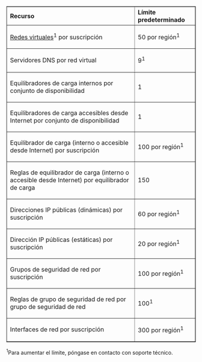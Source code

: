 <table cellspacing="0" border="1">
<tr>
   <th align="left" valign="middle">Recurso</th>
   <th align="left" valign="middle">Límite predeterminado</th>
</tr>
<tr>
   <td valign="middle"><p><a href="http://msdn.microsoft.com/library/azure/jj156007.aspx">Redes virtuales</a><sup>1</sup> por suscripción</p></td>
   <td valign="middle"><p>50 por región<sup>1</sup></p></td>
</tr>
<tr>
   <td valign="middle"><p>Servidores DNS por red virtual</p></td>
   <td valign="middle"><p>9<sup>1</sup></p></td>
</tr>
<tr>
   <td valign="middle"><p>Equilibradores de carga internos por conjunto de disponibilidad</p></td>
   <td valign="middle"><p>1</p></td>
</tr>
<tr>
   <td valign="middle"><p>Equilibradores de carga accesibles desde Internet por conjunto de disponibilidad</p></td>
   <td valign="middle"><p>1</p></td>
</tr>
<tr>
   <td valign="middle"><p>Equilibrador de carga (interno o accesible desde Internet) por suscripción</p></td>
   <td valign="middle"><p>100 por región<sup>1</sup></p></td>
</tr>
<tr>
   <td valign="middle"><p>Reglas de equilibrador de carga (interno o accesible desde Internet) por equilibrador de carga</p></td>
   <td valign="middle"><p>150</p></td>
</tr>
<tr>
   <td valign="middle"><p>Direcciones IP públicas (dinámicas) por suscripción</p></td>
   <td valign="middle"><p>60 por región<sup>1</sup></p></td>
</tr>
<tr>
   <td valign="middle"><p>Dirección IP públicas (estáticas) por suscripción</p></td>
   <td valign="middle"><p>20 por región<sup>1</sup></p></td>
</tr>
<tr>
   <td valign="middle"><p>Grupos de seguridad de red por suscripción</p></td>
   <td valign="middle"><p>100 por región<sup>1</sup></p></td>
</tr>
<tr>
   <td valign="middle"><p>Reglas de grupo de seguridad de red por grupo de seguridad de red</p></td>
   <td valign="middle"><p>100<sup>1</sup></p></td>
</tr>
<tr>
   <td valign="middle"><p>Interfaces de red por suscripción</p></td>
   <td valign="middle"><p>300 por región<sup>1</sup></p></td>
</tr>
</table>

<sup>1</sup>Para aumentar el límite, póngase en contacto con soporte técnico.

<!---HONumber=August15_HO6-->